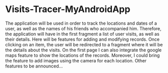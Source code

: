 # Visits-Tracer-MyAndroidApp

The application will be used in order to track the locations and dates of a user, as well as the names of his friends who accompanied him. Therefore, the application will have in the first fragment a list of user visits, as well as their details. Here will be features for adding and modifying records. Once clicking on an item, the user will be redirected to a fragment where it will be the details about the visits. On the first page I can also integrate the google maps feature to show the locations of the records. Moreover, I could bring the feature to add images using the camera for each location. Other features to be announced...
